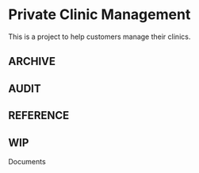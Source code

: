 # Private Clinic Management

This is a project to help customers manage their clinics.

## ARCHIVE

## AUDIT

## REFERENCE

## WIP     

Documents
